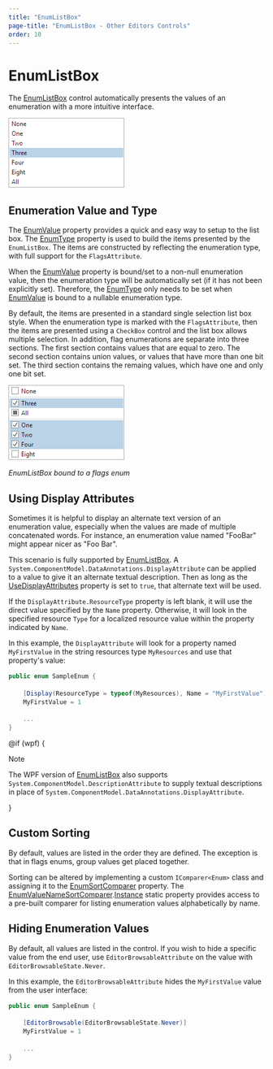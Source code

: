 ```yaml
---
title: "EnumListBox"
page-title: "EnumListBox - Other Editors Controls"
order: 10
---
```

# EnumListBox

The [EnumListBox](xref:@ActiproUIRoot.Controls.Editors.EnumListBox) control automatically presents the values of an enumeration with a more intuitive interface.

![Screenshot](../images/enumlistbox-non-flags.png)

## Enumeration Value and Type

The [EnumValue](xref:@ActiproUIRoot.Controls.Editors.EnumListBox.EnumValue) property provides a quick and easy way to setup to the list box.  The [EnumType](xref:@ActiproUIRoot.Controls.Editors.EnumListBox.EnumType) property is used to build the items presented by the `EnumListBox`. The items are constructed by reflecting the enumeration type, with full support for the `FlagsAttribute`.

When the [EnumValue](xref:@ActiproUIRoot.Controls.Editors.EnumListBox.EnumValue) property is bound/set to a non-null enumeration value, then the enumeration type will be automatically set (if it has not been explicitly set).  Therefore, the [EnumType](xref:@ActiproUIRoot.Controls.Editors.EnumListBox.EnumType) only needs to be set when [EnumValue](xref:@ActiproUIRoot.Controls.Editors.EnumListBox.EnumValue) is bound to a nullable enumeration type.

By default, the items are presented in a standard single selection list box style.  When the enumeration type is marked with the `FlagsAttribute`, then the items are presented using a `CheckBox` control and the list box allows multiple selection. In addition, flag enumerations are separate into three sections.  The first section contains values that are equal to zero.  The second section contains union values, or values that have more than one bit set.  The third section contains the remaing values, which have one and only one bit set.

![Screenshot](../images/enumlistbox-flags.png)

*EnumListBox bound to a flags enum*

## Using Display Attributes

Sometimes it is helpful to display an alternate text version of an enumeration value, especially when the values are made of multiple concatenated words.  For instance, an enumeration value named "FooBar" might appear nicer as "Foo Bar".

This scenario is fully supported by [EnumListBox](xref:@ActiproUIRoot.Controls.Editors.EnumListBox).  A `System.ComponentModel.DataAnnotations.DisplayAttribute` can be applied to a value to give it an alternate textual description.  Then as long as the [UseDisplayAttributes](xref:@ActiproUIRoot.Controls.Editors.EnumListBox.UseDisplayAttributes) property is set to `true`, that alternate text will be used.

If the `DisplayAttribute.ResourceType` property is left blank, it will use the direct value specified by the `Name` property.  Otherwise, it will look in the specified resource `Type` for a localized resource value within the property indicated by `Name`.

In this example, the `DisplayAttribute` will look for a property named `MyFirstValue` in the string resources type `MyResources` and use that property's value:

```csharp
public enum SampleEnum {

	[Display(ResourceType = typeof(MyResources), Name = "MyFirstValue")]
	MyFirstValue = 1

	...
}
```

@if (wpf) {

> [!NOTE]
> The WPF version of [EnumListBox](xref:@ActiproUIRoot.Controls.Editors.EnumListBox) also supports `System.ComponentModel.DescriptionAttribute` to supply textual descriptions in place of `System.ComponentModel.DataAnnotations.DisplayAttribute`.

}

## Custom Sorting

By default, values are listed in the order they are defined.  The exception is that in flags enums, group values get placed together.

Sorting can be altered by implementing a custom `IComparer<Enum>` class and assigning it to the [EnumSortComparer](xref:@ActiproUIRoot.Controls.Editors.EnumListBox.EnumSortComparer) property.  The [EnumValueNameSortComparer](xref:@ActiproUIRoot.Controls.Editors.Primitives.EnumValueNameSortComparer).[Instance](xref:@ActiproUIRoot.Controls.Editors.Primitives.EnumValueNameSortComparer.Instance) static property provides access to a pre-built comparer for listing enumeration values alphabetically by name.

## Hiding Enumeration Values

By default, all values are listed in the control.  If you wish to hide a specific value from the end user, use `EditorBrowsableAttribute` on the value with `EditorBrowsableState.Never`.

In this example, the `EditorBrowsableAttribute` hides the `MyFirstValue` value from the user interface:

```csharp
public enum SampleEnum {

	[EditorBrowsable(EditorBrowsableState.Never)]
	MyFirstValue = 1

	...
}
```

